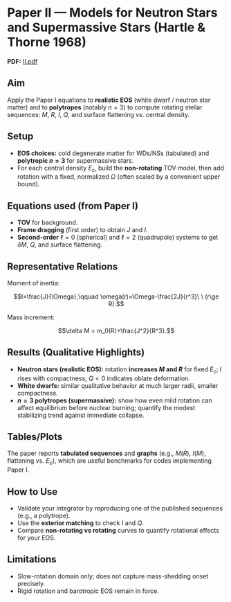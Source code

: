 
# Paper II — Models for Neutron Stars and Supermassive Stars (Hartle & Thorne 1968)

**PDF:** [II.pdf](sandbox:/mnt/data/II.pdf)

## Aim
Apply the Paper I equations to **realistic EOS** (white dwarf / neutron star matter) and to **polytropes** (notably $n=3$) to compute rotating stellar sequences: $M$, $R$, $I$, $Q$, and surface flattening vs. central density.

## Setup
- **EOS choices:** cold degenerate matter for WDs/NSs (tabulated) and **polytropic $n=3$** for supermassive stars.  
- For each central density $E_c$, build the **non-rotating** TOV model, then add rotation with a fixed, normalized $\Omega$ (often scaled by a convenient upper bound).

## Equations used (from Paper I)
- **TOV** for background.  
- **Frame dragging** (first order) to obtain $J$ and $I$.  
- **Second-order** $\ell=0$ (spherical) and $\ell=2$ (quadrupole) systems to get $\delta M$, $Q$, and surface flattening.

## Representative Relations
Moment of inertia:
```math
I=\frac{J}{\Omega},\qquad \omega(r)=\Omega-\frac{2J}{r^3}\ \ (r\ge R).
```
Mass increment:
```math
\delta M = m_0(R)+\frac{J^2}{R^3}.
```

## Results (Qualitative Highlights)
- **Neutron stars (realistic EOS):** rotation **increases $M$ and $R$** for fixed $E_c$; $I$ rises with compactness; $Q<0$ indicates oblate deformation.  
- **White dwarfs:** similar qualitative behavior at much larger radii, smaller compactness.  
- **$n=3$ polytropes (supermassive):** show how even mild rotation can affect equilibrium before nuclear burning; quantify the modest stabilizing trend against immediate collapse.

## Tables/Plots
The paper reports **tabulated sequences** and **graphs** (e.g., $M(R)$, $I(M)$, flattening vs. $E_c$), which are useful benchmarks for codes implementing Paper I.

## How to Use
- Validate your integrator by reproducing one of the published sequences (e.g., a polytrope).  
- Use the **exterior matching** to check $I$ and $Q$.  
- Compare **non-rotating vs rotating** curves to quantify rotational effects for your EOS.

## Limitations
- Slow-rotation domain only; does not capture mass-shedding onset precisely.  
- Rigid rotation and barotropic EOS remain in force.
